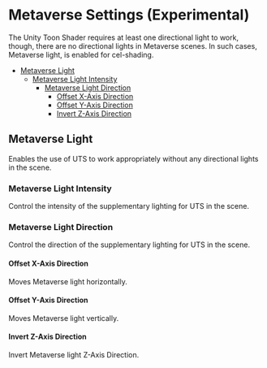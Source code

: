 # Metaverse Settings (Experimental)

The Unity Toon Shader requires at least one directional light to work, though, there are no directional lights in Metaverse scenes. In such cases, Metaverse light, is enabled for cel-shading.


* [Metaverse Light](#metaverse-light)
  * [Metaverse Light Intensity](#metaverse-light-intensity)
    * [Metaverse Light Direction](#metaverse-light-direction)
      * [Offset X-Axis Direction](#offset-x-axis-direction)
      * [Offset Y-Axis Direction](#offset-y-axis-direction)
      * [Invert Z-Axis Direction](#invert-z-axis-direction)


## Metaverse Light
Enables the use of UTS to work appropriately without any directional lights in the scene.

### Metaverse Light Intensity
Control the intensity of the supplementary lighting for UTS in the scene.

### Metaverse Light Direction
Control the direction of the supplementary lighting for UTS in the scene.

#### Offset X-Axis Direction
Moves Metaverse light horizontally.

#### Offset Y-Axis Direction
Moves Metaverse light vertically.

#### Invert Z-Axis Direction
Invert Metaverse light Z-Axis Direction.